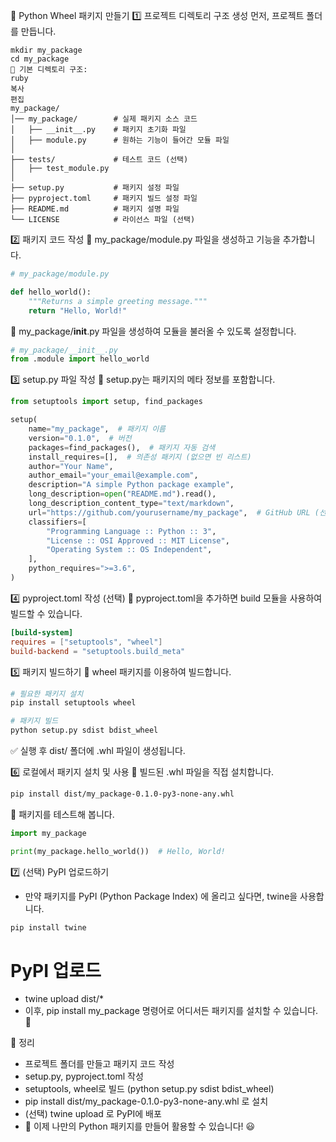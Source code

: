 🚀 Python Wheel 패키지 만들기
1️⃣ 프로젝트 디렉토리 구조 생성
먼저, 프로젝트 폴더를 만듭니다.

```
mkdir my_package
cd my_package
📌 기본 디렉토리 구조:
ruby
복사
편집
my_package/
│── my_package/        # 실제 패키지 소스 코드
│   ├── __init__.py    # 패키지 초기화 파일
│   ├── module.py      # 원하는 기능이 들어간 모듈 파일
│
├── tests/             # 테스트 코드 (선택)
│   ├── test_module.py
│
├── setup.py           # 패키지 설정 파일
├── pyproject.toml     # 패키지 빌드 설정 파일
├── README.md          # 패키지 설명 파일
└── LICENSE            # 라이선스 파일 (선택)
```

2️⃣ 패키지 코드 작성
📌 my_package/module.py 파일을 생성하고 기능을 추가합니다.

```python
# my_package/module.py

def hello_world():
    """Returns a simple greeting message."""
    return "Hello, World!"
```

📌 my_package/__init__.py 파일을 생성하여 모듈을 불러올 수 있도록 설정합니다.

```python
# my_package/__init__.py
from .module import hello_world
```

3️⃣ setup.py 파일 작성
📌 setup.py는 패키지의 메타 정보를 포함합니다.

```python
from setuptools import setup, find_packages

setup(
    name="my_package",  # 패키지 이름
    version="0.1.0",  # 버전
    packages=find_packages(),  # 패키지 자동 검색
    install_requires=[],  # 의존성 패키지 (없으면 빈 리스트)
    author="Your Name",
    author_email="your_email@example.com",
    description="A simple Python package example",
    long_description=open("README.md").read(),
    long_description_content_type="text/markdown",
    url="https://github.com/yourusername/my_package",  # GitHub URL (선택)
    classifiers=[
        "Programming Language :: Python :: 3",
        "License :: OSI Approved :: MIT License",
        "Operating System :: OS Independent",
    ],
    python_requires=">=3.6",
)
```

4️⃣ pyproject.toml 작성 (선택)
📌 pyproject.toml을 추가하면 build 모듈을 사용하여 빌드할 수 있습니다.

```toml
[build-system]
requires = ["setuptools", "wheel"]
build-backend = "setuptools.build_meta"
```

5️⃣ 패키지 빌드하기
📌 wheel 패키지를 이용하여 빌드합니다.

```sh
# 필요한 패키지 설치
pip install setuptools wheel

# 패키지 빌드
python setup.py sdist bdist_wheel
```

✅ 실행 후 dist/ 폴더에 .whl 파일이 생성됩니다.

6️⃣ 로컬에서 패키지 설치 및 사용
📌 빌드된 .whl 파일을 직접 설치합니다.

```sh
pip install dist/my_package-0.1.0-py3-none-any.whl
```

📌 패키지를 테스트해 봅니다.

```python
import my_package

print(my_package.hello_world())  # Hello, World!
```

7️⃣ (선택) PyPI 업로드하기
- 만약 패키지를 PyPI (Python Package Index) 에 올리고 싶다면, twine을 사용합니다.

```sh
pip install twine
```

# PyPI 업로드
- twine upload dist/*
- 이후, pip install my_package 명령어로 어디서든 패키지를 설치할 수 있습니다. 🎉

🎯 정리

- 프로젝트 폴더를 만들고 패키지 코드 작성
- setup.py, pyproject.toml 작성
- setuptools, wheel로 빌드 (python setup.py sdist bdist_wheel)
- pip install dist/my_package-0.1.0-py3-none-any.whl 로 설치
- (선택) twine upload 로 PyPI에 배포
- 🚀 이제 나만의 Python 패키지를 만들어 활용할 수 있습니다! 😃